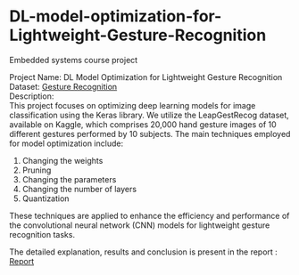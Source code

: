 # DL-model-optimization-for-Lightweight-Gesture-Recognition
Embedded systems course project

Project Name: DL Model Optimization for Lightweight Gesture Recognition
<br>
Dataset: <a href="https://www.kaggle.com/datasets/gti-upm/leapgestrecog">  Gesture Recognition </a>
<br>
Description:<br>
This project focuses on optimizing deep learning models for image classification using the Keras library. We utilize the LeapGestRecog dataset, available on Kaggle, which comprises 20,000 hand gesture images of 10 different gestures performed by 10 subjects. The main techniques employed for model optimization include:<br>

1) Changing the weights <br>
2) Pruning <br>
3) Changing the parameters <br>
4) Changing the number of layers
5) Quantization <br>

These techniques are applied to enhance the efficiency and performance of the convolutional neural network (CNN) models for lightweight gesture recognition tasks.<br>

The detailed explanation, results and conclusion is present in the report : <a href ="https://github.com/Rahul28428/DL-model-optimization-for-Lightweight-Gesture-Recognition/blob/main/B20CS047_ESE4.pdf"> Report </a>
